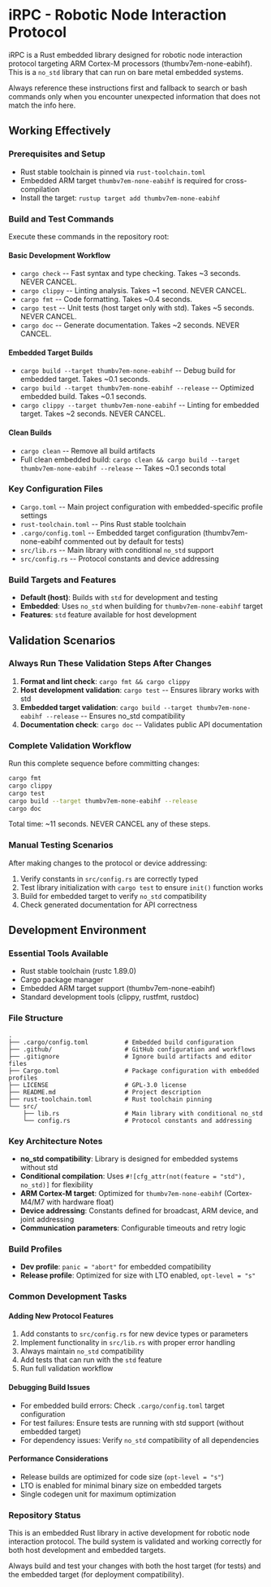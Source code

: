 # iRPC - Robotic Node Interaction Protocol

iRPC is a Rust embedded library designed for robotic node interaction protocol targeting ARM Cortex-M processors (thumbv7em-none-eabihf). This is a `no_std` library that can run on bare metal embedded systems.

Always reference these instructions first and fallback to search or bash commands only when you encounter unexpected information that does not match the info here.

## Working Effectively

### Prerequisites and Setup
- Rust stable toolchain is pinned via `rust-toolchain.toml`
- Embedded ARM target `thumbv7em-none-eabihf` is required for cross-compilation
- Install the target: `rustup target add thumbv7em-none-eabihf`

### Build and Test Commands
Execute these commands in the repository root:

#### Basic Development Workflow
- `cargo check` -- Fast syntax and type checking. Takes ~3 seconds. NEVER CANCEL.
- `cargo clippy` -- Linting analysis. Takes ~1 second. NEVER CANCEL.
- `cargo fmt` -- Code formatting. Takes ~0.4 seconds.
- `cargo test` -- Unit tests (host target only with std). Takes ~5 seconds. NEVER CANCEL.
- `cargo doc` -- Generate documentation. Takes ~2 seconds. NEVER CANCEL.

#### Embedded Target Builds
- `cargo build --target thumbv7em-none-eabihf` -- Debug build for embedded target. Takes ~0.1 seconds.
- `cargo build --target thumbv7em-none-eabihf --release` -- Optimized embedded build. Takes ~0.1 seconds.
- `cargo clippy --target thumbv7em-none-eabihf` -- Linting for embedded target. Takes ~2 seconds. NEVER CANCEL.

#### Clean Builds
- `cargo clean` -- Remove all build artifacts
- Full clean embedded build: `cargo clean && cargo build --target thumbv7em-none-eabihf --release` -- Takes ~0.1 seconds total

### Key Configuration Files
- `Cargo.toml` -- Main project configuration with embedded-specific profile settings
- `rust-toolchain.toml` -- Pins Rust stable toolchain
- `.cargo/config.toml` -- Embedded target configuration (thumbv7em-none-eabihf commented out by default for tests)
- `src/lib.rs` -- Main library with conditional `no_std` support
- `src/config.rs` -- Protocol constants and device addressing

### Build Targets and Features
- **Default (host)**: Builds with `std` for development and testing
- **Embedded**: Uses `no_std` when building for `thumbv7em-none-eabihf` target
- **Features**: `std` feature available for host development

## Validation Scenarios

### Always Run These Validation Steps After Changes
1. **Format and lint check**: `cargo fmt && cargo clippy`
2. **Host development validation**: `cargo test` -- Ensures library works with std
3. **Embedded target validation**: `cargo build --target thumbv7em-none-eabihf --release` -- Ensures no_std compatibility
4. **Documentation check**: `cargo doc` -- Validates public API documentation

### Complete Validation Workflow
Run this complete sequence before committing changes:
```bash
cargo fmt
cargo clippy
cargo test
cargo build --target thumbv7em-none-eabihf --release
cargo doc
```
Total time: ~11 seconds. NEVER CANCEL any of these steps.

### Manual Testing Scenarios
After making changes to the protocol or device addressing:
1. Verify constants in `src/config.rs` are correctly typed
2. Test library initialization with `cargo test` to ensure `init()` function works
3. Build for embedded target to verify `no_std` compatibility
4. Check generated documentation for API correctness

## Development Environment

### Essential Tools Available
- Rust stable toolchain (rustc 1.89.0)
- Cargo package manager
- Embedded ARM target support (thumbv7em-none-eabihf)
- Standard development tools (clippy, rustfmt, rustdoc)

### File Structure
```
.
├── .cargo/config.toml          # Embedded build configuration
├── .github/                    # GitHub configuration and workflows
├── .gitignore                  # Ignore build artifacts and editor files
├── Cargo.toml                  # Package configuration with embedded profiles
├── LICENSE                     # GPL-3.0 license
├── README.md                   # Project description
├── rust-toolchain.toml         # Rust toolchain pinning
└── src/
    ├── lib.rs                  # Main library with conditional no_std
    └── config.rs               # Protocol constants and addressing
```

### Key Architecture Notes
- **no_std compatibility**: Library is designed for embedded systems without std
- **Conditional compilation**: Uses `#![cfg_attr(not(feature = "std"), no_std)]` for flexibility
- **ARM Cortex-M target**: Optimized for `thumbv7em-none-eabihf` (Cortex-M4/M7 with hardware float)
- **Device addressing**: Constants defined for broadcast, ARM device, and joint addressing
- **Communication parameters**: Configurable timeouts and retry logic

### Build Profiles
- **Dev profile**: `panic = "abort"` for embedded compatibility
- **Release profile**: Optimized for size with LTO enabled, `opt-level = "s"`

### Common Development Tasks

#### Adding New Protocol Features
1. Add constants to `src/config.rs` for new device types or parameters
2. Implement functionality in `src/lib.rs` with proper error handling
3. Always maintain `no_std` compatibility
4. Add tests that can run with the `std` feature
5. Run full validation workflow

#### Debugging Build Issues
- For embedded build errors: Check `.cargo/config.toml` target configuration
- For test failures: Ensure tests are running with std support (without embedded target)
- For dependency issues: Verify `no_std` compatibility of all dependencies

#### Performance Considerations
- Release builds are optimized for code size (`opt-level = "s"`)
- LTO is enabled for minimal binary size on embedded targets
- Single codegen unit for maximum optimization

### Repository Status
This is an embedded Rust library in active development for robotic node interaction protocol. The build system is validated and working correctly for both host development and embedded targets.

Always build and test your changes with both the host target (for tests) and the embedded target (for deployment compatibility).